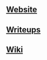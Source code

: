 ## [Website](http://luftenshjaltar.info)
## [Writeups](http://luftenshjaltar.info/writeups)
## [Wiki](https://github.com/eldstal/luftenshjaltar/wiki)
